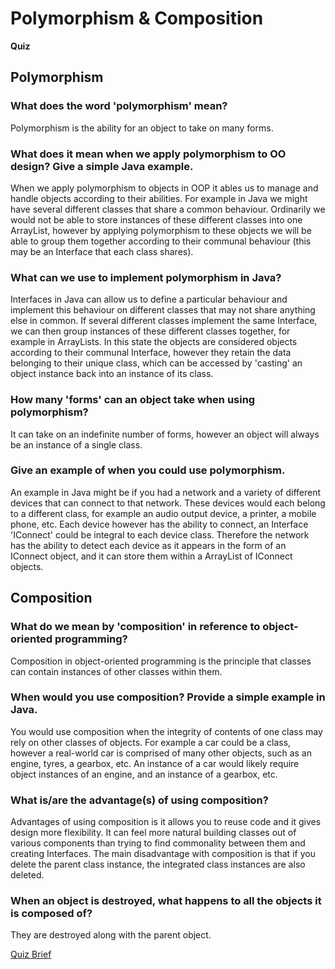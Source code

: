 # Polymorphism & Composition
**Quiz**

## Polymorphism

### What does the word 'polymorphism' mean?
Polymorphism is the ability for an object to take on many forms.

### What does it mean when we apply polymorphism to OO design? Give a simple Java example.
When we apply polymorphism to objects in OOP it ables us to manage and handle objects according to their abilities. For example in Java we might have several different classes that share a common behaviour. Ordinarily we would not be able to store instances of these different classes into one ArrayList, however by applying polymorphism to these objects we will be able to group them together according to their communal behaviour (this may be an Interface that each class shares).

### What can we use to implement polymorphism in Java?
Interfaces in Java can allow us to define a particular behaviour and implement this behaviour on different classes that may not share anything else in common. If several different classes implement the same Interface, we can then group instances of these different classes together, for example in ArrayLists. In this state the objects are considered objects according to their communal Interface, however they retain the data belonging to their unique class, which can be accessed by 'casting' an object instance back into an instance of its class.

### How many 'forms' can an object take when using polymorphism?
It can take on an indefinite number of forms, however an object will always be an instance of a single class.

### Give an example of when you could use polymorphism.
An example in Java might be if you had a network and a variety of different devices that can connect to that network. These devices would each belong to a different class, for example an audio output device, a printer, a mobile phone, etc. Each device however has the ability to connect, an Interface 'IConnect' could be integral to each device class. Therefore the network has the ability to detect each device as it appears in the form of an IConnect object, and it can store them within a ArrayList of IConnect objects.

## Composition

### What do we mean by 'composition' in reference to object-oriented programming?
Composition in object-oriented programming is the principle that classes can contain instances of other classes within them.

### When would you use composition? Provide a simple example in Java.
You would use composition when the integrity of contents of one class may rely on other classes of objects. For example a car could be a class, however a real-world car is comprised of many other objects, such as an engine, tyres, a gearbox, etc. An instance of a car would likely require object instances of an engine, and an instance of a gearbox, etc.

### What is/are the advantage(s) of using composition?
Advantages of using composition is it allows you to reuse code and it gives design more flexibility. It can feel more natural building classes out of various components than trying to find commonality between them and creating Interfaces. The main disadvantage with composition is that if you delete the parent class instance, the integrated class instances are also deleted.

### When an object is destroyed, what happens to all the objects it is composed of?
They are destroyed along with the parent object.

[Quiz Brief](https://gist.github.com/futuresocks/ae746a162027ab82f9a606e2c2239f27)
